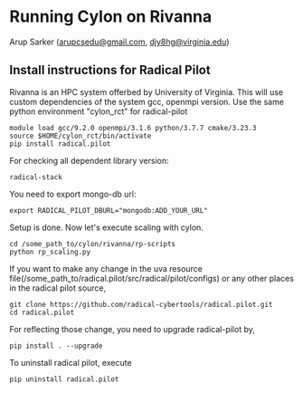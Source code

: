 # Running Cylon on Rivanna

Arup Sarker (arupcsedu@gmail.com, djy8hg@virginia.edu)



## Install instructions for Radical Pilot

Rivanna is an HPC system offerbed by University of Virginia.
This will use custom dependencies of the system gcc, openmpi version.
Use the same python environment "cylon_rct" for radical-pilot

```shell
module load gcc/9.2.0 openmpi/3.1.6 python/3.7.7 cmake/3.23.3
source $HOME/cylon_rct/bin/activate
pip install radical.pilot
```
For checking all dependent library version:

```shell
radical-stack
```
You need to export mongo-db url:

```shell
export RADICAL_PILOT_DBURL="mongodb:ADD_YOUR_URL"
```
Setup is done. Now let's execute scaling with cylon.

```shell
cd /some_path_to/cylon/rivanna/rp-scripts
python rp_scaling.py
```

If you want to make any change in the uva resource file(/some_path_to/radical.pilot/src/radical/pilot/configs) or any other places in the radical pilot source,

```shell
git clone https://github.com/radical-cybertools/radical.pilot.git
cd radical.pilot
```
For reflecting those change, you need to upgrade radical-pilot by,

```shell
pip install . --upgrade
```

To uninstall radical pilot, execute

```shell
pip uninstall radical.pilot
```